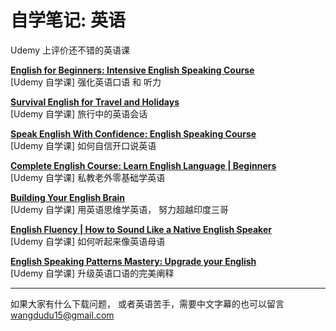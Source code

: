 # 自学笔记:   英语

Udemy 上评价还不错的英语课

**[English for Beginners: Intensive English Speaking Course](https://github.com/sweet-melone/english/wiki/Intensive-English-Speaking-Course)** <br/>
[Udemy 自学课]  强化英语口语 和 听力 <br/>



**[Survival English for Travel and Holidays](https://github.com/sweet-melone/english/wiki/Survival-English-for-Travel-and-Holidays)**<br/>
[Udemy 自学课]  旅行中的英语会话<br/>



**[Speak English With Confidence: English Speaking Course](https://github.com/sweet-melone/english/wiki/Speak-English-With-Confidence)**<br/>
[Udemy 自学课]  如何自信开口说英语<br/>



**[Complete English Course: Learn English Language | Beginners](https://github.com/sweet-melone/english/wiki/Learn-English-Language--Beginners)** <br/>
[Udemy 自学课]  私教老外零基础学英语 <br/>



**[Building Your English Brain](https://github.com/sweet-melone/english/wiki/Building-Your-English-Brain)**	 <br/>
[Udemy 自学课]  用英语思维学英语， 努力超越印度三哥 <br/>



**[English Fluency | How to Sound Like a Native English Speaker](https://github.com/sweet-melone/english/wiki/How-to-Sound-Like-a-Native-English-Speaker)** <br/>
[Udemy 自学课]  如何听起来像英语母语<br/>


**[English Speaking Patterns Mastery: Upgrade your English](https://github.com/sweet-melone/english/wiki/English-Speaking-Patterns-Mastery)** <br/>
[Udemy 自学课]  升级英语口语的完美阐释<br/>


-----------------------------------------------

如果大家有什么下载问题， 或者英语苦手，需要中文字幕的也可以留言<br/>
wangdudu15@gmail.com
